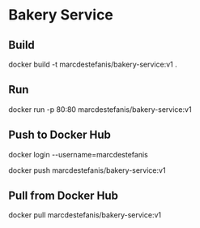 # Bakery Service

## Build

docker build -t marcdestefanis/bakery-service:v1 .

## Run

docker run -p 80:80 marcdestefanis/bakery-service:v1

## Push to Docker Hub

docker login --username=marcdestefanis

docker push marcdestefanis/bakery-service:v1

## Pull from Docker Hub

docker pull marcdestefanis/bakery-service:v1